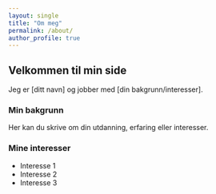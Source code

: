 ```yaml
---
layout: single
title: "Om meg"
permalink: /about/
author_profile: true
---
```


## Velkommen til min side

Jeg er [ditt navn] og jobber med [din bakgrunn/interesser].

### Min bakgrunn
Her kan du skrive om din utdanning, erfaring eller interesser.

### Mine interesser
- Interesse 1
- Interesse 2
- Interesse 3
